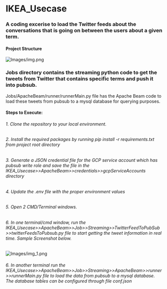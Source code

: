 # IKEA_Usecase

### A coding excerise to load the Twitter feeds about the conversations that is going on between the users about a given term.

#### Project Structure
![Images/img.png](img.png)

### Jobs directory contains the streaming python code to get the tweets from Twitter that contains specific terms and push it into pubsub.
Jobs/ApacheBeam/runner/runnerMain.py file has the Apache Beam code to load these tweets from pubsub to a mysql database for querying purposes.

#### Steps to Execute:

###### 1. Clone the repository to your local environment.
###### 2. Install the required packages by running pip install -r requirements.txt from project root directory
###### 3. Generate a JSON credential file for the GCP service account which has pubsub write role and save the file in the IKEA_Usecase>>ApacheBeam>>credentials>>gcpServiceAccounts directory
###### 4. Update the .env file with the proper environment values
###### 5. Open 2 CMD/Terminal windows.
###### 6. In one terminal/cmd window, run the IKEA_Usecase>>ApacheBeam>>Job>>Streaming>>TwitterFeedToPubSub>>twitterFeedsToPubsub.py file to start getting the tweet information in real time. Sample Screenshot below.
![Images/img_1.png](img_1.png)
###### 6. In another terminal run the IKEA_Usecase>>ApacheBeam>>Job>>Streaming>>ApacheBeam>>runner>>runnerMain.py file to load the data from pubsub to a mysql database. The database tables can be configured through file conf.json 